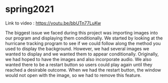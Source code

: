 # spring2021
Link to video : https://youtu.be/bbUTn77LuKw

The biggest issue we faced during this project was importing images into our program and displaying
them conditionally. We started by looking at the hurricane tracking program to see if we could follow
along the method you used to display the background. However, we had several images we wanted to
display and we wanted them to appear conditionally. Originally, we had hoped to have the images and also 
incorporate audio. We also wanted there to be a restart button so users could play again 
until they reached a desirable outcome. When we had the restart button, the window would not open with 
the image, so we had to remove this feature.
